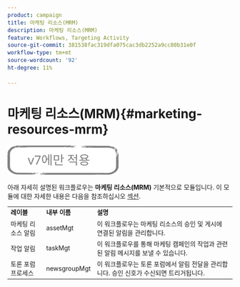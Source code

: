 ```yaml
---
product: campaign
title: 마케팅 리소스(MRM)
description: 마케팅 리소스(MRM)
feature: Workflows, Targeting Activity
source-git-commit: 381538fac319dfa075cac3db2252a9cc80b31e0f
workflow-type: tm+mt
source-wordcount: '92'
ht-degree: 11%

---
```



# 마케팅 리소스(MRM){#marketing-resources-mrm}

![](../../assets/v7-only.svg)

아래 자세히 설명된 워크플로우는 **마케팅 리소스(MRM)** 기본적으로 모듈입니다. 이 모듈에 대한 자세한 내용은 다음을 참조하십시오 [섹션](../../campaign/using/designing-marketing-campaigns.md).

<table> 
 <tbody> 
  <tr> 
   <td> <strong>레이블</strong><br /> </td> 
   <td> <strong>내부 이름</strong><br /> </td> 
   <td> <strong>설명</strong><br /> </td> 
  </tr> 
  <tr> 
   <td> <span class="uicontrol">마케팅 리소스 알림</span> <br /> </td> 
   <td> <span class="uicontrol">assetMgt</span> <br /> </td> 
   <td> 이 워크플로우는 마케팅 리소스의 승인 및 게시에 연결된 알림을 관리합니다. <br /> </td> 
  </tr> 
  <tr> 
   <td> <span class="uicontrol">작업 알림</span> <br /> </td> 
   <td> <span class="uicontrol">taskMgt</span> <br /> </td> 
   <td> 이 워크플로우를 통해 마케팅 캠페인의 작업과 관련된 알림 메시지를 보낼 수 있습니다.<br /> </td> 
  </tr> 
  <tr> 
   <td> <span class="uicontrol">토론 포럼 프로세스</span> <br /> </td> 
   <td> <span class="uicontrol">newsgroupMgt</span> <br /> </td> 
   <td> 이 워크플로우는 토론 포럼에서 알림 전달을 관리합니다. 승인 신호가 수신되면 트리거됩니다.<br /> </td> 
  </tr> 
 </tbody> 
</table>

